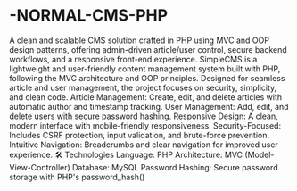 # -NORMAL-CMS-PHP
A clean and scalable CMS solution crafted in PHP using MVC and OOP design patterns, offering admin-driven article/user control, secure backend workflows, and a responsive front-end experience.
SimpleCMS is a lightweight and user-friendly content management system built with PHP, following the MVC architecture and OOP principles. Designed for seamless article and user management, the project focuses on security, simplicity, and clean code.
Article Management: Create, edit, and delete articles with automatic author and timestamp tracking.
User Management: Add, edit, and delete users with secure password hashing.
Responsive Design: A clean, modern interface with mobile-friendly responsiveness.
Security-Focused: Includes CSRF protection, input validation, and brute-force prevention.
Intuitive Navigation: Breadcrumbs and clear navigation for improved user experience.
🛠 Technologies
Language: PHP
Architecture: MVC (Model-View-Controller)
Database: MySQL
Password Hashing: Secure password storage with PHP's password_hash()
